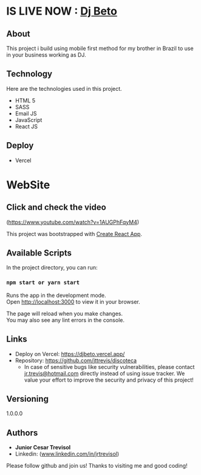# IS LIVE NOW : [Dj Beto](https://djbeto.vercel.app/)



## About
This project i build using mobile first method for my brother in Brazil to use in your business working as DJ.




## Technology

Here are the technologies used in this project.

- HTML 5
- SASS
- Email JS
- JavaScript
- React JS

## Deploy

- Vercel

# WebSite
  ## Click  and check the video
  (https://www.youtube.com/watch?v=1AUGPhFqyM4)

 
This project was bootstrapped with [Create React App](https://github.com/facebook/create-react-app).

## Available Scripts

In the project directory, you can run:

### `npm start or yarn start`

Runs the app in the development mode.\
Open [http://localhost:3000](http://localhost:3000) to view it in your browser.

The page will reload when you make changes.\
You may also see any lint errors in the console.

## Links
  - Deploy on Vercel: https://djbeto.vercel.app/
  - Repository: https://github.com/jttrevis/discoteca
    - In case of sensitive bugs like security vulnerabilities, please contact
      jr.trevis@hotmail.com directly instead of using issue tracker. We value your effort
      to improve the security and privacy of this project!

  ## Versioning

  1.0.0.0


  ## Authors

  * **Junior Cesar Trevisol** 
  * Linkedin: (www.linkedin.com/in/jrtrevisol)

  Please follow github and join us!
  Thanks to visiting me and good coding!
